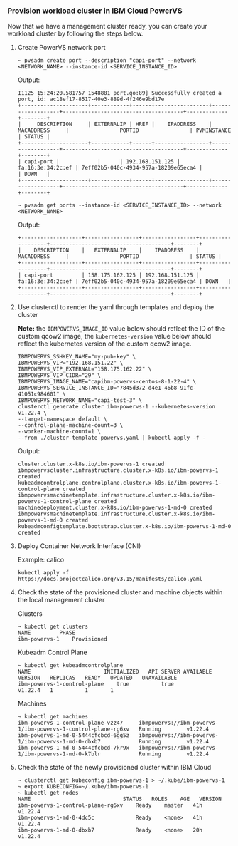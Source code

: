### Provision workload cluster in IBM Cloud PowerVS

Now that we have a management cluster ready, you can create your workload cluster by 
following the steps below. 

1. Create PowerVS network port 

    ```console
    ~ pvsadm create port --description "capi-port" --network <NETWORK_NAME> --instance-id <SERVICE_INSTANCE_ID>
    ```

    Output:
    ```console
    I1125 15:24:20.581757 1548881 port.go:89] Successfully created a port, id: ac18ef17-8517-40e3-889d-4f246e9bd17e
    +---------------------+------------+------+-----------------+-------------------+--------------------------------------+-------------+--------+
    |     DESCRIPTION     | EXTERNALIP | HREF |    IPADDRESS    |    MACADDRESS     |                PORTID                | PVMINSTANCE | STATUS |
    +---------------------+------------+------+-----------------+-------------------+--------------------------------------+-------------+--------+
    | capi-port |            |      | 192.168.151.125 | fa:16:3e:34:2c:ef | 7eff02b5-040c-4934-957a-18209e65eca4 |             | DOWN   |
    +---------------------+------------+------+-----------------+-------------------+--------------------------------------+-------------+--------+
    ```

    ```console
    ~ pvsadm get ports --instance-id <SERVICE_INSTANCE_ID> --network <NETWORK_NAME>
    ```

    Output:
    ```console
    +-------------------+-----------------+-----------------+-------------------+--------------------------------------+--------+
    |    DESCRIPTION    |   EXTERNALIP    |    IPADDRESS    |    MACADDRESS     |                PORTID                | STATUS |
    +-------------------+-----------------+-----------------+-------------------+--------------------------------------+--------+
    | capi-port         | 158.175.162.125 | 192.168.151.125 | fa:16:3e:34:2c:ef | 7eff02b5-040c-4934-957a-18209e65eca4 | DOWN   |
    +-------------------+-----------------+-----------------+-------------------+--------------------------------------+--------+
    ```

2. Use clusterctl to render the yaml through templates and deploy the cluster

    **Note:** the `IBMPOWERVS_IMAGE_ID` value below should reflect the ID of the custom qcow2 image, the `kubernetes-version` value below should reflect the kubernetes version of the custom qcow2 image.

    ```console
    IBMPOWERVS_SSHKEY_NAME="my-pub-key" \
    IBMPOWERVS_VIP="192.168.151.22" \
    IBMPOWERVS_VIP_EXTERNAL="158.175.162.22" \
    IBMPOWERVS_VIP_CIDR="29" \
    IBMPOWERVS_IMAGE_NAME="capibm-powervs-centos-8-1-22-4" \
    IBMPOWERVS_SERVICE_INSTANCE_ID="7845d372-d4e1-46b8-91fc-41051c984601" \
    IBMPOWERVS_NETWORK_NAME="capi-test-3" \
    clusterctl generate cluster ibm-powervs-1 --kubernetes-version v1.22.4 \
    --target-namespace default \
    --control-plane-machine-count=3 \
    --worker-machine-count=1 \
    --from ./cluster-template-powervs.yaml | kubectl apply -f -
    ```

    Output:
    ```console
    cluster.cluster.x-k8s.io/ibm-powervs-1 created
    ibmpowervscluster.infrastructure.cluster.x-k8s.io/ibm-powervs-1 created
    kubeadmcontrolplane.controlplane.cluster.x-k8s.io/ibm-powervs-1-control-plane created
    ibmpowervsmachinetemplate.infrastructure.cluster.x-k8s.io/ibm-powervs-1-control-plane created
    machinedeployment.cluster.x-k8s.io/ibm-powervs-1-md-0 created
    ibmpowervsmachinetemplate.infrastructure.cluster.x-k8s.io/ibm-powervs-1-md-0 created
    kubeadmconfigtemplate.bootstrap.cluster.x-k8s.io/ibm-powervs-1-md-0 created
    ```

3. Deploy Container Network Interface (CNI)

    Example: calico
    ```console
    kubectl apply -f https://docs.projectcalico.org/v3.15/manifests/calico.yaml
    ```


4. Check the state of the provisioned cluster and machine objects within the local management cluster

    Clusters
    ```console
    ~ kubectl get clusters
    NAME         PHASE
    ibm-powervs-1    Provisioned
    ```

    Kubeadm Control Plane
    ```console
    ~ kubectl get kubeadmcontrolplane
    NAME                       INITIALIZED   API SERVER AVAILABLE   VERSION   REPLICAS   READY   UPDATED   UNAVAILABLE
    ibm-powervs-1-control-plane    true          true                   v1.22.4   1          1       1
    ```

    Machines
    ```console
    ~ kubectl get machines
    ibm-powervs-1-control-plane-vzz47     ibmpowervs://ibm-powervs-1/ibm-powervs-1-control-plane-rg6xv   Running        v1.22.4
    ibm-powervs-1-md-0-5444cfcbcd-6gg5z   ibmpowervs://ibm-powervs-1/ibm-powervs-1-md-0-dbxb7            Running        v1.22.4
    ibm-powervs-1-md-0-5444cfcbcd-7kr9x   ibmpowervs://ibm-powervs-1/ibm-powervs-1-md-0-k7blr            Running        v1.22.4
    ```

5.  Check the state of the newly provisioned cluster within IBM Cloud

    ```console
    ~ clusterctl get kubeconfig ibm-powervs-1 > ~/.kube/ibm-powervs-1
    ~ export KUBECONFIG=~/.kube/ibm-powervs-1
    ~ kubectl get nodes
    NAME                             STATUS   ROLES    AGE   VERSION
    ibm-powervs-1-control-plane-rg6xv    Ready    master   41h   v1.22.4
    ibm-powervs-1-md-0-4dc5c             Ready    <none>   41h   v1.22.4
    ibm-powervs-1-md-0-dbxb7             Ready    <none>   20h   v1.22.4
    ```
